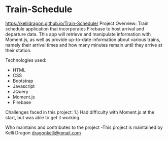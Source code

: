 # Train-Schedule
https://kellidragon.github.io/Train-Schedule/
Project Overview:
Train schedule application that incorporates Firebase to host arrival and departure data. This app will retrieve and manipulate information with Moment.js, as well as provide up-to-date information about various trains, namely their arrival times and how many minutes remain until they arrive at their station.

Technologies used:
* HTML
* CSS
* Bootstrap
* Javascript
* JQuery
* Moment.js
* Firebase

Challenges faced in this project:
	1.)  Had difficulty with Moment.js at the start, but was able to get it working. 


Who maintains and contributes to the project -This project is maintained by Kelli Dragon dragonkelli@gmail.com

